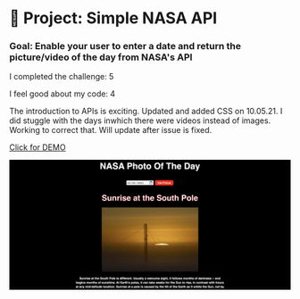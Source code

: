 # 🚀 Project: Simple NASA API

### Goal: Enable your user to enter a date and return the picture/video of the day from NASA's API

I completed the challenge: 5

I feel good about my code: 4

The introduction to APIs is exciting. Updated and added CSS on 10.05.21. I did stuggle with the days inwhich there were videos instead of images. Working to correct that. Will update after issue is fixed.

<a href="https://nasa-api-daphnyemily.netlify.app/">Click for DEMO</a>

<img src="https://github.com/daphnyemily/simple-nasa-api-bootcamp/blob/answer/simpleNASAScreenshot.png">

